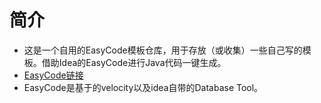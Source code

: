 # 简介
+ 这是一个自用的EasyCode模板仓库，用于存放（或收集）一些自己写的模板。借助Idea的EasyCode进行Java代码一键生成。
+ [EasyCode链接](https://github.com/makejavas/EasyCode)
+ EasyCode是基于的velocity以及idea自带的Database Tool。
